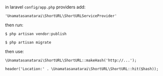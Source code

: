 in laravel `config/app.php` providers add:

`'Unamatasanatarai\ShortURL\ShortURLServiceProvider'`

then run:

`$ php artisan vendor:publish`

`$ php artisan migrate`

then use:

`\Unamatasanatarai\ShortURL\ShortURL::makeHash('http://...');`

`header('Location:' . \Unamatasanatarai\ShortURL\ShortURL::hit($hash));`